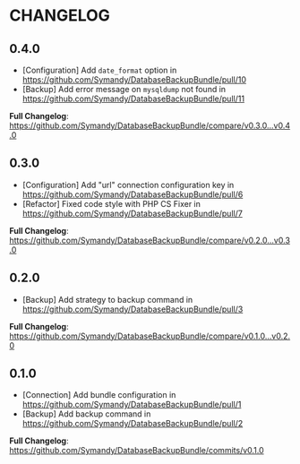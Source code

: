 # CHANGELOG

## 0.4.0
* [Configuration] Add `date_format` option in https://github.com/Symandy/DatabaseBackupBundle/pull/10
* [Backup] Add error message on `mysqldump` not found in https://github.com/Symandy/DatabaseBackupBundle/pull/11

**Full Changelog**: https://github.com/Symandy/DatabaseBackupBundle/compare/v0.3.0...v0.4.0

## 0.3.0
* [Configuration] Add "url" connection configuration key in https://github.com/Symandy/DatabaseBackupBundle/pull/6
* [Refactor] Fixed code style with PHP CS Fixer in https://github.com/Symandy/DatabaseBackupBundle/pull/7

**Full Changelog**: https://github.com/Symandy/DatabaseBackupBundle/compare/v0.2.0...v0.3.0

## 0.2.0
* [Backup] Add strategy to backup command in https://github.com/Symandy/DatabaseBackupBundle/pull/3

**Full Changelog**: https://github.com/Symandy/DatabaseBackupBundle/compare/v0.1.0...v0.2.0

## 0.1.0
* [Connection] Add bundle configuration in https://github.com/Symandy/DatabaseBackupBundle/pull/1
* [Backup] Add backup command in https://github.com/Symandy/DatabaseBackupBundle/pull/2

**Full Changelog**: https://github.com/Symandy/DatabaseBackupBundle/commits/v0.1.0
